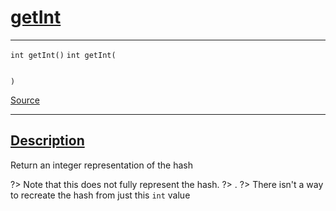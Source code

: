 
<h1 id="get-int">
 <a href="#/api/hash_t/getInt" class="anchor">
   <span>getInt</span>
  </a>
</h1>

<div class="signature">

<hr>

  <div class="definition-container">
    <div class="definition">
      <code class="desktop-only"><span class="token keyword">int</span> getInt()</code>
      <code class="mobile-only"><span class="token keyword">int</span> getInt(
    
)</code>
      <div class="flex-spacing"></div>
      <a href="https://github.com/libocca/occa/blob/06c83625/include/occa/utils/hash.hpp#L119" target="_blank">Source</a>
    </div>
    
  </div>

  <hr>
</div>


<h2 id="description">
 <a href="#/api/hash_t/getInt?id=description" class="anchor">
   <span>Description</span>
  </a>
</h2>

Return an integer representation of the hash

?> Note that this does not fully represent the hash.
?> .
?> There isn't a way to recreate the hash from just this `int` value
